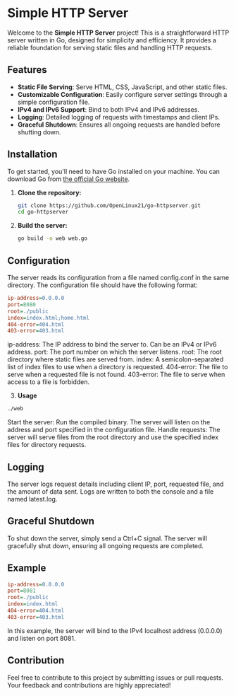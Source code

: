 # Simple HTTP Server

Welcome to the **Simple HTTP Server** project! This is a straightforward HTTP server written in Go, designed for simplicity and efficiency. It provides a reliable foundation for serving static files and handling HTTP requests.

## Features

- **Static File Serving**: Serve HTML, CSS, JavaScript, and other static files.
- **Customizable Configuration**: Easily configure server settings through a simple configuration file.
- **IPv4 and IPv6 Support**: Bind to both IPv4 and IPv6 addresses.
- **Logging**: Detailed logging of requests with timestamps and client IPs.
- **Graceful Shutdown**: Ensures all ongoing requests are handled before shutting down.

## Installation

To get started, you'll need to have Go installed on your machine. You can download Go from [the official Go website](https://golang.org/dl/).

1. **Clone the repository:**

   ```bash
   git clone https://github.com/OpenLinux21/go-httpserver.git
   cd go-httpserver
2. **Build the server:**

   ```bash
   go build -o web web.go

## Configuration

The server reads its configuration from a file named config.conf in the same directory. The configuration file should have the following format:

   ```ini
ip-address=0.0.0.0
port=8080
root=./public
index=index.html;home.html
404-error=404.html
403-error=403.html
```

ip-address: The IP address to bind the server to. Can be an IPv4 or IPv6 address.
port: The port number on which the server listens.
root: The root directory where static files are served from.
index: A semicolon-separated list of index files to use when a directory is requested.
404-error: The file to serve when a requested file is not found.
403-error: The file to serve when access to a file is forbidden.


3. **Usage**

```bash
./web
```
Start the server: Run the compiled binary. The server will listen on the address and port specified in the configuration file.
Handle requests: The server will serve files from the root directory and use the specified index files for directory requests.

## Logging

The server logs request details including client IP, port, requested file, and the amount of data sent. Logs are written to both the console and a file named latest.log.

## Graceful Shutdown

To shut down the server, simply send a Ctrl+C signal. The server will gracefully shut down, ensuring all ongoing requests are completed.

## Example

   ```ini
ip-address=0.0.0.0
port=8081
root=./public
index=index.html
404-error=404.html
403-error=403.html
```

In this example, the server will bind to the IPv4 localhost address (0.0.0.0) and listen on port 8081.

## Contribution

Feel free to contribute to this project by submitting issues or pull requests. Your feedback and contributions are highly appreciated!
